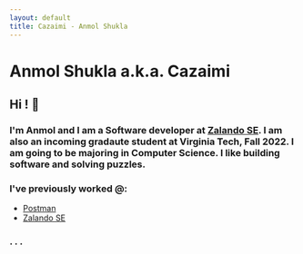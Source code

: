 ```yaml
---
layout: default
title: Cazaimi - Anmol Shukla
---
```


# Anmol Shukla a.k.a. Cazaimi

## Hi ! 👋

### I'm Anmol and I am a Software developer at [Zalando SE](https://zalando.de). I am also an incoming gradaute student at Virginia Tech, Fall 2022. I am going to be majoring in Computer Science. I like building software and solving puzzles.

### I've previously worked @:
* [Postman](https://www.getpostman.com "Postman")
* [Zalando SE](https://zalando.de "Zalando")
### . . .

